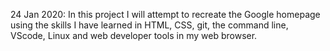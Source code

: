 
24 Jan 2020:
In this project I will attempt to recreate the Google homepage using the skills I have learned in HTML, CSS, git, the command line, VScode, Linux and web developer tools in my web browser.
